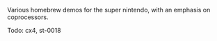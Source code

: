 Various homebrew demos for the super nintendo, with an emphasis on coprocessors.

Todo: cx4, st-0018

